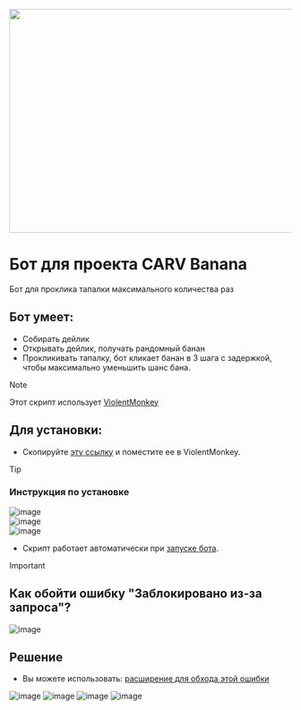 <p align="center"><img src="https://hashtelegraph.com/wp-content/uploads/2024/09/Banana-Telegram-Game-1024x576.jpg" width="600" height="400" /></p>

# Бот для проекта CARV Banana
Бот для проклика тапалки максимального количества раз
## Бот умеет:
- Собирать дейлик
- Открывать дейлик, получать рандомный банан
- Прокликивать тапалку, бот кликает банан в 3 шага с задержкой, чтобы максимально уменьшить шанс бана.

> [!NOTE]
> Этот скрипт использует [ViolentMonkey](https://violentmonkey.github.io)

## Для установки:
- Скопируйте [эту ссылку](https://github.com/xorascs/Banana/raw/main/banana.js) и поместите ее в ViolentMonkey.

> [!TIP]
> ### Инструкция по установке
> ![image](https://github.com/user-attachments/assets/2bffeb82-fbab-443f-89c9-f05a0a85254f) <br>
> ![image](https://github.com/user-attachments/assets/dee22e1d-45f8-40c0-ac82-77bfd8d2abb9) <br>
> ![image](https://github.com/user-attachments/assets/4e5bd0e6-4f5c-4572-95c6-45a644a17711) <br>

- Скрипт работает автоматически при [запуске бота](https://t.me/OfficialBananaBot/banana?startapp=referral=P9J4RE).

> [!IMPORTANT]
> ## Как обойти ошибку "Заблокировано из-за запроса"?
> ![image](https://github.com/user-attachments/assets/03bccc66-9a15-4e5b-9351-59e51fab8ec6)
> ## Решение
> - Вы можете использовать: [расширение для обхода этой ошибки](https://chromewebstore.google.com/detail/resource-override/pkoacgokdfckfpndoffpifphamojphii)
> 
> ![image](https://github.com/user-attachments/assets/9c60c79a-e012-40f3-9b0f-2acab2dc05fb)
> ![image](https://github.com/user-attachments/assets/bd22eeef-4e69-4402-a2ec-ae8b3a1baca0)
> ![image](https://github.com/user-attachments/assets/47bd7fc5-7af5-404b-b2a6-21026498d6b1)
> ![image](https://github.com/user-attachments/assets/ff531413-4e11-4f1a-a8f1-6da8e7e86708)




